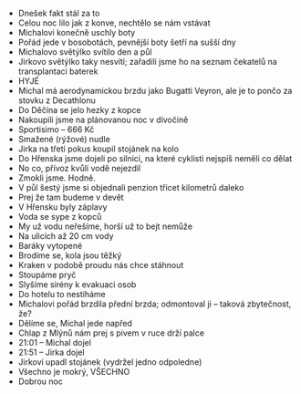 - Dnešek fakt stál za to
- Celou noc lilo jak z konve, nechtělo se nám vstávat
- Michalovi konečně uschly boty
- Pořád jede v bosobotách, pevnější boty šetří na sušší dny
- Michalovo světýlko svítilo den a půl
- Jirkovo světýlko taky nesvítí; zařadili jsme ho na seznam čekatelů na transplantaci baterek
- HYJÉ
- Michal má aerodynamickou brzdu jako Bugatti Veyron, ale je to pončo za stovku z Decathlonu
- Do Děčína se jelo hezky z kopce
- Nakoupili jsme na plánovanou noc v divočině
- Sportisimo – 666 Kč
- Smažené (rýžové) nudle
- Jirka na třetí pokus koupil stojánek na kolo
- Do Hřenska jsme dojeli po silnici, na které cyklisti nejspíš neměli co dělat
- No co, přívoz kvůli vodě nejezdil
- Zmokli jsme. Hodně.
- V půl šestý jsme si objednali penzion třicet kilometrů daleko
- Prej že tam budeme v devět
- V Hřensku byly záplavy
- Voda se sype z kopců
- My už vodu neřešíme, horší už to bejt nemůže
- Na ulicích až 20 cm vody
- Baráky vytopené
- Brodíme se, kola jsou těžký
- Kraken v podobě proudu nás chce stáhnout
- Stoupáme pryč
- Slyšíme sirény k evakuaci osob
- Do hotelu to nestíháme
- Michalovi pořád brzdila přední brzda; odmontoval ji – taková zbytečnost, že?
- Dělíme se, Michal jede napřed
- Chlap z Mlýnů nám prej s pivem v ruce drží palce
- 21:01 – Michal dojel
- 21:51 – Jirka dojel
- Jirkovi upadl stojánek (vydržel jedno odpoledne)
- Všechno je mokrý, VŠECHNO
- Dobrou noc